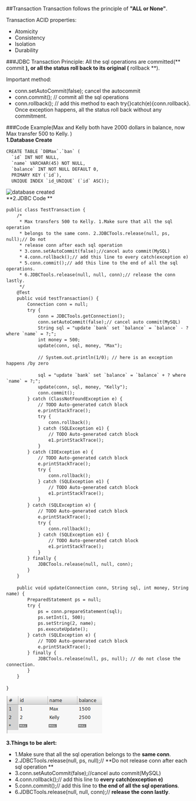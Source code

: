 ##Transaction
Transaction follows the principle of **"ALL or None"**.             
                
Transaction ACID properties:            
- Atomicity        
- Consistency      
- Isolation    
- Durability     
        
###JDBC Transaction
Principle: All the sql operations are committed(** commit **), or all the status roll back to its original (** rollback **).          
    
Important method:                
- conn.setAutoCommit(false); cancel the autocommit           
- conn.commit(); // commit all the sql operations            
- conn.rollback(); // add this method to each try{}catch(e){conn.rollback}. Once exception happens, all the status roll back without any commitment.   
                      
        
###Code Example(Max and Kelly both have 2000 dollars in balance, now Max transfer 500 to Kelly. )           
**1.Database Create**      
```
CREATE TABLE `DBMax`.`ban` (
  `id` INT NOT NULL,
  `name` VARCHAR(45) NOT NULL,
  `balance` INT NOT NULL DEFAULT 0,
  PRIMARY KEY (`id`),
  UNIQUE INDEX `id_UNIQUE` (`id` ASC));
```                
![database created](transaction_balance_before.png)                                               
**2.JDBC Code **                                  
```
public class TestTransaction {
	/*
	 * Max transfers 500 to Kelly. 1.Make sure that all the sql operation
	 * belongs to the same conn. 2.JDBCTools.release(null, ps, null);// Do not
	 * release conn after each sql operation
	 * 3.conn.setAutoCommit(false);//cancel auto commit(MySQL)
	 * 4.conn.rollback();// add this line to every catch(exception e)
	 * 5.conn.commit();// add this line to the end of all the sql operations.
	 * 6.JDBCTools.release(null, null, conn);// release the conn lastly.
	 */
	@Test
	public void testTransaction() {
		Connection conn = null;
		try {
			conn = JDBCTools.getConnection();
			conn.setAutoCommit(false);// cancel auto commit(MySQL)
			String sql = "update `bank` set `balance` = `balance` - ? where `name` = ?;";
			int money = 500;
			update(conn, sql, money, "Max");

			// System.out.println(1/0); // here is an exception happens /by zero

			sql = "update `bank` set `balance` = `balance` + ? where `name` = ?;";
			update(conn, sql, money, "Kelly");
			conn.commit();
		} catch (ClassNotFoundException e) {
			// TODO Auto-generated catch block
			e.printStackTrace();
			try {
				conn.rollback();
			} catch (SQLException e1) {
				// TODO Auto-generated catch block
				e1.printStackTrace();
			}
		} catch (IOException e) {
			// TODO Auto-generated catch block
			e.printStackTrace();
			try {
				conn.rollback();
			} catch (SQLException e1) {
				// TODO Auto-generated catch block
				e1.printStackTrace();
			}
		} catch (SQLException e) {
			// TODO Auto-generated catch block
			e.printStackTrace();
			try {
				conn.rollback();
			} catch (SQLException e1) {
				// TODO Auto-generated catch block
				e1.printStackTrace();
			}
		} finally {
			JDBCTools.release(null, null, conn);
		}
	}

	public void update(Connection conn, String sql, int money, String name) {
		PreparedStatement ps = null;
		try {
			ps = conn.prepareStatement(sql);
			ps.setInt(1, 500);
			ps.setString(2, name);
			ps.executeUpdate();
		} catch (SQLException e) {
			// TODO Auto-generated catch block
			e.printStackTrace();
		} finally {
			JDBCTools.release(null, ps, null); // do not close the connection.
		}
	}

}

```
![database after the transaction](/src/picture/transaction_balance_after.png)                 
             
**3.Things to be alert:**                     
- 1.Make sure that all the sql operation belongs to the **same conn**.                 
- 2.JDBCTools.release(null, ps, null);// **Do not release conn after each sql operation **              
- 3.conn.setAutoCommit(false);//cancel auto commit(MySQL)                  
- 4.conn.rollback();// add this line to **every catch(exception e)**                
- 5.conn.commit();// add this line to **the end of all the sql operations**.                  
- 6.JDBCTools.release(null, null, conn);// **release the conn lastly**.              
              
           

